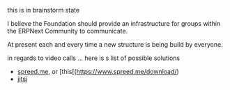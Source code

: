 this is in brainstorm state

I believe the Foundation should provide an infrastructure for groups within the ERPNext Community to communicate.

At present each and every time a new structure is being build by everyone.

in regards to video calls ... here is s list of possible solutions

- [spreed.me](https://github.com/strukturag/nextcloud-spreedme), or [this[(https://www.spreed.me/download/)
- [jitsi](https://jitsi.org/)
